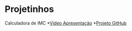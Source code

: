# Projetinhos

Calculadora de IMC
*[Vídeo Apresentação](https://youtu.be/NI95N1UDOnU)
*[Projeto GitHub](https://github.com/solemonj/Projetinhos/tree/main/Calculadora%20de%20IMC)
